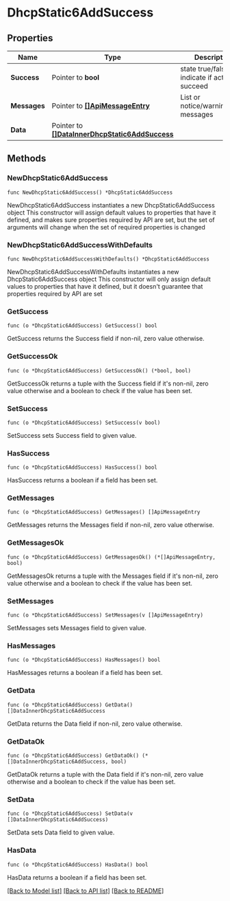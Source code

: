 # DhcpStatic6AddSuccess

## Properties

Name | Type | Description | Notes
------------ | ------------- | ------------- | -------------
**Success** | Pointer to **bool** | state true/false indicate if action succeed | [optional] 
**Messages** | Pointer to [**[]ApiMessageEntry**](ApiMessageEntry.md) | List or notice/warning/error messages | [optional] 
**Data** | Pointer to [**[]DataInnerDhcpStatic6AddSuccess**](DataInnerDhcpStatic6AddSuccess.md) |  | [optional] 

## Methods

### NewDhcpStatic6AddSuccess

`func NewDhcpStatic6AddSuccess() *DhcpStatic6AddSuccess`

NewDhcpStatic6AddSuccess instantiates a new DhcpStatic6AddSuccess object
This constructor will assign default values to properties that have it defined,
and makes sure properties required by API are set, but the set of arguments
will change when the set of required properties is changed

### NewDhcpStatic6AddSuccessWithDefaults

`func NewDhcpStatic6AddSuccessWithDefaults() *DhcpStatic6AddSuccess`

NewDhcpStatic6AddSuccessWithDefaults instantiates a new DhcpStatic6AddSuccess object
This constructor will only assign default values to properties that have it defined,
but it doesn't guarantee that properties required by API are set

### GetSuccess

`func (o *DhcpStatic6AddSuccess) GetSuccess() bool`

GetSuccess returns the Success field if non-nil, zero value otherwise.

### GetSuccessOk

`func (o *DhcpStatic6AddSuccess) GetSuccessOk() (*bool, bool)`

GetSuccessOk returns a tuple with the Success field if it's non-nil, zero value otherwise
and a boolean to check if the value has been set.

### SetSuccess

`func (o *DhcpStatic6AddSuccess) SetSuccess(v bool)`

SetSuccess sets Success field to given value.

### HasSuccess

`func (o *DhcpStatic6AddSuccess) HasSuccess() bool`

HasSuccess returns a boolean if a field has been set.

### GetMessages

`func (o *DhcpStatic6AddSuccess) GetMessages() []ApiMessageEntry`

GetMessages returns the Messages field if non-nil, zero value otherwise.

### GetMessagesOk

`func (o *DhcpStatic6AddSuccess) GetMessagesOk() (*[]ApiMessageEntry, bool)`

GetMessagesOk returns a tuple with the Messages field if it's non-nil, zero value otherwise
and a boolean to check if the value has been set.

### SetMessages

`func (o *DhcpStatic6AddSuccess) SetMessages(v []ApiMessageEntry)`

SetMessages sets Messages field to given value.

### HasMessages

`func (o *DhcpStatic6AddSuccess) HasMessages() bool`

HasMessages returns a boolean if a field has been set.

### GetData

`func (o *DhcpStatic6AddSuccess) GetData() []DataInnerDhcpStatic6AddSuccess`

GetData returns the Data field if non-nil, zero value otherwise.

### GetDataOk

`func (o *DhcpStatic6AddSuccess) GetDataOk() (*[]DataInnerDhcpStatic6AddSuccess, bool)`

GetDataOk returns a tuple with the Data field if it's non-nil, zero value otherwise
and a boolean to check if the value has been set.

### SetData

`func (o *DhcpStatic6AddSuccess) SetData(v []DataInnerDhcpStatic6AddSuccess)`

SetData sets Data field to given value.

### HasData

`func (o *DhcpStatic6AddSuccess) HasData() bool`

HasData returns a boolean if a field has been set.


[[Back to Model list]](../README.md#documentation-for-models) [[Back to API list]](../README.md#documentation-for-api-endpoints) [[Back to README]](../README.md)


